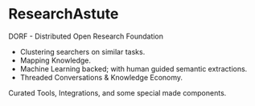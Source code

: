 # ResearchAstute
DORF - Distributed Open Research Foundation
 - Clustering searchers on similar tasks.
 - Mapping Knowledge.
 - Machine Learning backed; with human guided semantic extractions.
 - Threaded Conversations & Knowledge Economy.

Curated Tools, Integrations, and some special made components.
